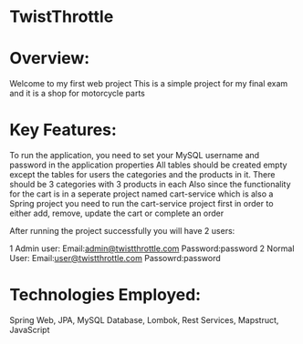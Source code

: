 # TwistThrottle

# **Overview:**
Welcome to my first web project 
This is a simple project for my final exam and it is a shop for motorcycle parts
# **Key Features:**
To run the application, you need to set your MySQL username and password in the application properties
All tables should be created empty except the tables for users the categories and the products in it. There should be 3 categories with 3 products in each
Also since the functionality for the cart is in a seperate project named cart-service which is also a Spring project you need to run the cart-service project first in order to either add, remove, update the cart or complete an order

After running the project successfully you will have 2 users:

1 Admin user:
Email:admin@twistthrottle.com
Password:password
2 Normal User:
Email:user@twistthrottle.com
Passowrd:password

# **Technologies Employed:**
Spring Web, JPA, MySQL Database, Lombok, Rest Services, Mapstruct, JavaScript
